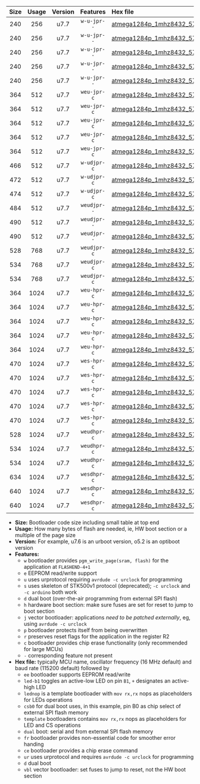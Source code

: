 |Size|Usage|Version|Features|Hex file|
|:-:|:-:|:-:|:-:|:--|
|240|256|u7.7|`w-u-jpr--`|[atmega1284p_1mhz8432_57600bps_led+b5_ur_vbl.hex](https://raw.githubusercontent.com/stefanrueger/urboot/main/bootloaders/atmega1284p/fcpu_1mhz8432/57600_bps/atmega1284p_1mhz8432_57600bps_led+b5_ur_vbl.hex)|
|240|256|u7.7|`w-u-jpr--`|[atmega1284p_1mhz8432_57600bps_led+b7_ur_vbl.hex](https://raw.githubusercontent.com/stefanrueger/urboot/main/bootloaders/atmega1284p/fcpu_1mhz8432/57600_bps/atmega1284p_1mhz8432_57600bps_led+b7_ur_vbl.hex)|
|240|256|u7.7|`w-u-jpr--`|[atmega1284p_1mhz8432_57600bps_led+c7_ur_vbl.hex](https://raw.githubusercontent.com/stefanrueger/urboot/main/bootloaders/atmega1284p/fcpu_1mhz8432/57600_bps/atmega1284p_1mhz8432_57600bps_led+c7_ur_vbl.hex)|
|240|256|u7.7|`w-u-jpr--`|[atmega1284p_1mhz8432_57600bps_led+d7_ur_vbl.hex](https://raw.githubusercontent.com/stefanrueger/urboot/main/bootloaders/atmega1284p/fcpu_1mhz8432/57600_bps/atmega1284p_1mhz8432_57600bps_led+d7_ur_vbl.hex)|
|240|256|u7.7|`w-u-jpr--`|[atmega1284p_1mhz8432_57600bps_lednop_ur_vbl.hex](https://raw.githubusercontent.com/stefanrueger/urboot/main/bootloaders/atmega1284p/fcpu_1mhz8432/57600_bps/atmega1284p_1mhz8432_57600bps_lednop_ur_vbl.hex)|
|364|512|u7.7|`weu-jpr-c`|[atmega1284p_1mhz8432_57600bps_ee_led+b5_fr_ce_ur_vbl.hex](https://raw.githubusercontent.com/stefanrueger/urboot/main/bootloaders/atmega1284p/fcpu_1mhz8432/57600_bps/atmega1284p_1mhz8432_57600bps_ee_led+b5_fr_ce_ur_vbl.hex)|
|364|512|u7.7|`weu-jpr-c`|[atmega1284p_1mhz8432_57600bps_ee_led+b7_fr_ce_ur_vbl.hex](https://raw.githubusercontent.com/stefanrueger/urboot/main/bootloaders/atmega1284p/fcpu_1mhz8432/57600_bps/atmega1284p_1mhz8432_57600bps_ee_led+b7_fr_ce_ur_vbl.hex)|
|364|512|u7.7|`weu-jpr-c`|[atmega1284p_1mhz8432_57600bps_ee_led+c7_fr_ce_ur_vbl.hex](https://raw.githubusercontent.com/stefanrueger/urboot/main/bootloaders/atmega1284p/fcpu_1mhz8432/57600_bps/atmega1284p_1mhz8432_57600bps_ee_led+c7_fr_ce_ur_vbl.hex)|
|364|512|u7.7|`weu-jpr-c`|[atmega1284p_1mhz8432_57600bps_ee_led+d7_fr_ce_ur_vbl.hex](https://raw.githubusercontent.com/stefanrueger/urboot/main/bootloaders/atmega1284p/fcpu_1mhz8432/57600_bps/atmega1284p_1mhz8432_57600bps_ee_led+d7_fr_ce_ur_vbl.hex)|
|364|512|u7.7|`weu-jpr-c`|[atmega1284p_1mhz8432_57600bps_ee_lednop_fr_ce_ur_vbl.hex](https://raw.githubusercontent.com/stefanrueger/urboot/main/bootloaders/atmega1284p/fcpu_1mhz8432/57600_bps/atmega1284p_1mhz8432_57600bps_ee_lednop_fr_ce_ur_vbl.hex)|
|466|512|u7.7|`w-udjpr-c`|[atmega1284p_1mhz8432_57600bps_led+c7_csb3_dual_fr_ce_ur_vbl.hex](https://raw.githubusercontent.com/stefanrueger/urboot/main/bootloaders/atmega1284p/fcpu_1mhz8432/57600_bps/atmega1284p_1mhz8432_57600bps_led+c7_csb3_dual_fr_ce_ur_vbl.hex)|
|472|512|u7.7|`w-udjpr-c`|[atmega1284p_1mhz8432_57600bps_led+d7_csc7_dual_fr_ce_ur_vbl.hex](https://raw.githubusercontent.com/stefanrueger/urboot/main/bootloaders/atmega1284p/fcpu_1mhz8432/57600_bps/atmega1284p_1mhz8432_57600bps_led+d7_csc7_dual_fr_ce_ur_vbl.hex)|
|474|512|u7.7|`w-udjpr-c`|[atmega1284p_1mhz8432_57600bps_template_dual_fr_ce_ur_vbl.hex](https://raw.githubusercontent.com/stefanrueger/urboot/main/bootloaders/atmega1284p/fcpu_1mhz8432/57600_bps/atmega1284p_1mhz8432_57600bps_template_dual_fr_ce_ur_vbl.hex)|
|484|512|u7.7|`weudjpr--`|[atmega1284p_1mhz8432_57600bps_ee_led+c7_csb3_dual_fr_ur_vbl.hex](https://raw.githubusercontent.com/stefanrueger/urboot/main/bootloaders/atmega1284p/fcpu_1mhz8432/57600_bps/atmega1284p_1mhz8432_57600bps_ee_led+c7_csb3_dual_fr_ur_vbl.hex)|
|490|512|u7.7|`weudjpr--`|[atmega1284p_1mhz8432_57600bps_ee_led+d7_csc7_dual_fr_ur_vbl.hex](https://raw.githubusercontent.com/stefanrueger/urboot/main/bootloaders/atmega1284p/fcpu_1mhz8432/57600_bps/atmega1284p_1mhz8432_57600bps_ee_led+d7_csc7_dual_fr_ur_vbl.hex)|
|490|512|u7.7|`weudjpr--`|[atmega1284p_1mhz8432_57600bps_ee_template_dual_fr_ur_vbl.hex](https://raw.githubusercontent.com/stefanrueger/urboot/main/bootloaders/atmega1284p/fcpu_1mhz8432/57600_bps/atmega1284p_1mhz8432_57600bps_ee_template_dual_fr_ur_vbl.hex)|
|528|768|u7.7|`weudjpr-c`|[atmega1284p_1mhz8432_57600bps_ee_led+c7_csb3_dual_fr_ce_ur_vbl.hex](https://raw.githubusercontent.com/stefanrueger/urboot/main/bootloaders/atmega1284p/fcpu_1mhz8432/57600_bps/atmega1284p_1mhz8432_57600bps_ee_led+c7_csb3_dual_fr_ce_ur_vbl.hex)|
|534|768|u7.7|`weudjpr-c`|[atmega1284p_1mhz8432_57600bps_ee_led+d7_csc7_dual_fr_ce_ur_vbl.hex](https://raw.githubusercontent.com/stefanrueger/urboot/main/bootloaders/atmega1284p/fcpu_1mhz8432/57600_bps/atmega1284p_1mhz8432_57600bps_ee_led+d7_csc7_dual_fr_ce_ur_vbl.hex)|
|534|768|u7.7|`weudjpr-c`|[atmega1284p_1mhz8432_57600bps_ee_template_dual_fr_ce_ur_vbl.hex](https://raw.githubusercontent.com/stefanrueger/urboot/main/bootloaders/atmega1284p/fcpu_1mhz8432/57600_bps/atmega1284p_1mhz8432_57600bps_ee_template_dual_fr_ce_ur_vbl.hex)|
|364|1024|u7.7|`weu-hpr-c`|[atmega1284p_1mhz8432_57600bps_ee_led+b5_fr_ce_ur.hex](https://raw.githubusercontent.com/stefanrueger/urboot/main/bootloaders/atmega1284p/fcpu_1mhz8432/57600_bps/atmega1284p_1mhz8432_57600bps_ee_led+b5_fr_ce_ur.hex)|
|364|1024|u7.7|`weu-hpr-c`|[atmega1284p_1mhz8432_57600bps_ee_led+b7_fr_ce_ur.hex](https://raw.githubusercontent.com/stefanrueger/urboot/main/bootloaders/atmega1284p/fcpu_1mhz8432/57600_bps/atmega1284p_1mhz8432_57600bps_ee_led+b7_fr_ce_ur.hex)|
|364|1024|u7.7|`weu-hpr-c`|[atmega1284p_1mhz8432_57600bps_ee_led+c7_fr_ce_ur.hex](https://raw.githubusercontent.com/stefanrueger/urboot/main/bootloaders/atmega1284p/fcpu_1mhz8432/57600_bps/atmega1284p_1mhz8432_57600bps_ee_led+c7_fr_ce_ur.hex)|
|364|1024|u7.7|`weu-hpr-c`|[atmega1284p_1mhz8432_57600bps_ee_led+d7_fr_ce_ur.hex](https://raw.githubusercontent.com/stefanrueger/urboot/main/bootloaders/atmega1284p/fcpu_1mhz8432/57600_bps/atmega1284p_1mhz8432_57600bps_ee_led+d7_fr_ce_ur.hex)|
|364|1024|u7.7|`weu-hpr-c`|[atmega1284p_1mhz8432_57600bps_ee_lednop_fr_ce_ur.hex](https://raw.githubusercontent.com/stefanrueger/urboot/main/bootloaders/atmega1284p/fcpu_1mhz8432/57600_bps/atmega1284p_1mhz8432_57600bps_ee_lednop_fr_ce_ur.hex)|
|470|1024|u7.7|`wes-hpr-c`|[atmega1284p_1mhz8432_57600bps_ee_led+b5_fr_ce.hex](https://raw.githubusercontent.com/stefanrueger/urboot/main/bootloaders/atmega1284p/fcpu_1mhz8432/57600_bps/atmega1284p_1mhz8432_57600bps_ee_led+b5_fr_ce.hex)|
|470|1024|u7.7|`wes-hpr-c`|[atmega1284p_1mhz8432_57600bps_ee_led+b7_fr_ce.hex](https://raw.githubusercontent.com/stefanrueger/urboot/main/bootloaders/atmega1284p/fcpu_1mhz8432/57600_bps/atmega1284p_1mhz8432_57600bps_ee_led+b7_fr_ce.hex)|
|470|1024|u7.7|`wes-hpr-c`|[atmega1284p_1mhz8432_57600bps_ee_led+c7_fr_ce.hex](https://raw.githubusercontent.com/stefanrueger/urboot/main/bootloaders/atmega1284p/fcpu_1mhz8432/57600_bps/atmega1284p_1mhz8432_57600bps_ee_led+c7_fr_ce.hex)|
|470|1024|u7.7|`wes-hpr-c`|[atmega1284p_1mhz8432_57600bps_ee_led+d7_fr_ce.hex](https://raw.githubusercontent.com/stefanrueger/urboot/main/bootloaders/atmega1284p/fcpu_1mhz8432/57600_bps/atmega1284p_1mhz8432_57600bps_ee_led+d7_fr_ce.hex)|
|470|1024|u7.7|`wes-hpr-c`|[atmega1284p_1mhz8432_57600bps_ee_lednop_fr_ce.hex](https://raw.githubusercontent.com/stefanrueger/urboot/main/bootloaders/atmega1284p/fcpu_1mhz8432/57600_bps/atmega1284p_1mhz8432_57600bps_ee_lednop_fr_ce.hex)|
|528|1024|u7.7|`weudhpr-c`|[atmega1284p_1mhz8432_57600bps_ee_led+c7_csb3_dual_fr_ce_ur.hex](https://raw.githubusercontent.com/stefanrueger/urboot/main/bootloaders/atmega1284p/fcpu_1mhz8432/57600_bps/atmega1284p_1mhz8432_57600bps_ee_led+c7_csb3_dual_fr_ce_ur.hex)|
|534|1024|u7.7|`weudhpr-c`|[atmega1284p_1mhz8432_57600bps_ee_led+d7_csc7_dual_fr_ce_ur.hex](https://raw.githubusercontent.com/stefanrueger/urboot/main/bootloaders/atmega1284p/fcpu_1mhz8432/57600_bps/atmega1284p_1mhz8432_57600bps_ee_led+d7_csc7_dual_fr_ce_ur.hex)|
|534|1024|u7.7|`weudhpr-c`|[atmega1284p_1mhz8432_57600bps_ee_template_dual_fr_ce_ur.hex](https://raw.githubusercontent.com/stefanrueger/urboot/main/bootloaders/atmega1284p/fcpu_1mhz8432/57600_bps/atmega1284p_1mhz8432_57600bps_ee_template_dual_fr_ce_ur.hex)|
|634|1024|u7.7|`wesdhpr-c`|[atmega1284p_1mhz8432_57600bps_ee_led+c7_csb3_dual_fr_ce.hex](https://raw.githubusercontent.com/stefanrueger/urboot/main/bootloaders/atmega1284p/fcpu_1mhz8432/57600_bps/atmega1284p_1mhz8432_57600bps_ee_led+c7_csb3_dual_fr_ce.hex)|
|640|1024|u7.7|`wesdhpr-c`|[atmega1284p_1mhz8432_57600bps_ee_led+d7_csc7_dual_fr_ce.hex](https://raw.githubusercontent.com/stefanrueger/urboot/main/bootloaders/atmega1284p/fcpu_1mhz8432/57600_bps/atmega1284p_1mhz8432_57600bps_ee_led+d7_csc7_dual_fr_ce.hex)|
|640|1024|u7.7|`wesdhpr-c`|[atmega1284p_1mhz8432_57600bps_ee_template_dual_fr_ce.hex](https://raw.githubusercontent.com/stefanrueger/urboot/main/bootloaders/atmega1284p/fcpu_1mhz8432/57600_bps/atmega1284p_1mhz8432_57600bps_ee_template_dual_fr_ce.hex)|

- **Size:** Bootloader code size including small table at top end
- **Usage:** How many bytes of flash are needed, ie, HW boot section or a multiple of the page size
- **Version:** For example, u7.6 is an urboot version, o5.2 is an optiboot version
- **Features:**
  + `w` bootloader provides `pgm_write_page(sram, flash)` for the application at `FLASHEND-4+1`
  + `e` EEPROM read/write support
  + `u` uses urprotocol requiring `avrdude -c urclock` for programming
  + `s` uses skeleton of STK500v1 protocol (deprecated); `-c urclock` and `-c arduino` both work
  + `d` dual boot (over-the-air programming from external SPI flash)
  + `h` hardware boot section: make sure fuses are set for reset to jump to boot section
  + `j` vector bootloader: applications *need to be patched externally*, eg, using `avrdude -c urclock`
  + `p` bootloader protects itself from being overwritten
  + `r` preserves reset flags for the application in the register R2
  + `c` bootloader provides chip erase functionality (only recommended for large MCUs)
  + `-` corresponding feature not present
- **Hex file:** typically MCU name, oscillator frequency (16 MHz default) and baud rate (115200 default) followed by
  + `ee` bootloader supports EEPROM read/write
  + `led-b1` toggles an active-low LED on pin `B1`, `+` designates an active-high LED
  + `lednop` is a template bootloader with `mov rx,rx` nops as placeholders for LEDs operations
  + `csb0` for dual boot uses, in this example, pin B0 as chip select of external SPI flash memory
  + `template` bootloaders contains `mov rx,rx` nops as placeholders for LED and CS operations
  + `dual` boot: serial and from external SPI flash memory
  + `fr` bootloader provides non-essential code for smoother error handing
  + `ce` bootloader provides a chip erase command
  + `ur` uses urprotocol and requires `avrdude -c urclock` for programming
  + `d` dual boot
  + `vbl` vector bootloader: set fuses to jump to reset, not the HW boot section
